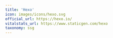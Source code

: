 ```yaml
---
title: 'Hexo'
icon: images/icons/hexo.svg
official_url: https://hexo.io/
vitalstats_url: https://www.staticgen.com/hexo
taxonomy: ssg
---
```

